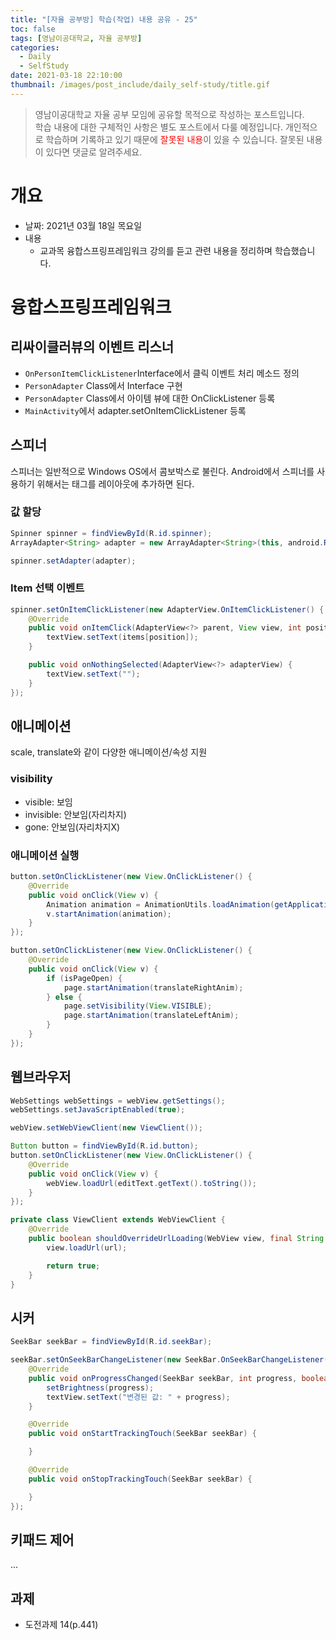 ```yaml
---
title: "[자율 공부방] 학습(작업) 내용 공유 - 25"
toc: false
tags: [영남이공대학교, 자율 공부방]
categories:
  - Daily
  - SelfStudy
date: 2021-03-18 22:10:00
thumbnail: /images/post_include/daily_self-study/title.gif
---
```

> 영남이공대학교 자율 공부 모임에 공유할 목적으로 작성하는 포스트입니다.  
> 학습 내용에 대한 구체적인 사항은 별도 포스트에서 다룰 예정입니다.
> 개인적으로 학습하며 기록하고 있기 때문에 <font color='red'>잘못된 내용</font>이 있을 수 있습니다. 잘못된 내용이 있다면 댓글로 알려주세요.  

# 개요
* 날짜: 2021년 03월 18일 목요일
* 내용
    * 교과목 융합스프링프레임워크 강의를 듣고 관련 내용을 정리하며 학습했습니다.

# 융합스프링프레임워크
## 리싸이클러뷰의 이벤트 리스너

* `OnPersonItemClickListener`Interface에서 클릭 이벤트 처리 메소드 정의
* `PersonAdapter` Class에서 Interface 구현
* `PersonAdapter` Class에서 아이템 뷰에 대한 OnClickListener 등록
* `MainActivity`에서 adapter.setOnItemClickListener 등록

## 스피너

스피너는 일반적으로 Windows OS에서 콤보박스로 불린다. Android에서 스피너를 사용하기 위해서는 <Spinner> 태그를 레이아웃에 추가하면 된다.

### 값 할당

```java
Spinner spinner = findViewById(R.id.spinner);
ArrayAdapter<String> adapter = new ArrayAdapter<String>(this, android.R.layout.simple_spinner_item, items);

spinner.setAdapter(adapter);
```

### Item 선택 이벤트

```java
spinner.setOnItemClickListener(new AdapterView.OnItemClickListener() {
    @Override
    public void onItemClick(AdapterView<?> parent, View view, int position, long id) {
        textView.setText(items[position]);
    }

    public void onNothingSelected(AdapterView<?> adapterView) {
        textView.setText("");
    }
});
```

## 애니메이션

scale, translate와 같이 다양한 애니메이션/속성 지원

### visibility

* visible: 보임
* invisible: 안보임(자리차지)
* gone: 안보임(자리차지X)

### 애니메이션 실행

```java
button.setOnClickListener(new View.OnClickListener() {
    @Override
    public void onClick(View v) {
        Animation animation = AnimationUtils.loadAnimation(getApplicationContext(), R.anim.scale);
        v.startAnimation(animation);
    }
});
```

```java
button.setOnClickListener(new View.OnClickListener() {
    @Override
    public void onClick(View v) {
        if (isPageOpen) {
            page.startAnimation(translateRightAnim);
        } else {
            page.setVisibility(View.VISIBLE);
            page.startAnimation(translateLeftAnim);
        }
    }
});
```

## 웹브라우저

```java
WebSettings webSettings = webView.getSettings();
webSettings.setJavaScriptEnabled(true);

webView.setWebViewClient(new ViewClient());

Button button = findViewById(R.id.button);
button.setOnClickListener(new View.OnClickListener() {
    @Override
    public void onClick(View v) {
        webView.loadUrl(editText.getText().toString());
    }
});
```

```java
private class ViewClient extends WebViewClient {
    @Override
    public boolean shouldOverrideUrlLoading(WebView view, final String url) {
        view.loadUrl(url);

        return true;
    }
}
```

## 시커

```java
SeekBar seekBar = findViewById(R.id.seekBar);

seekBar.setOnSeekBarChangeListener(new SeekBar.OnSeekBarChangeListener() {
    @Override
    public void onProgressChanged(SeekBar seekBar, int progress, boolean fromUser) {
        setBrightness(progress);
        textView.setText("변경된 값: " + progress);
    }

    @Override
    public void onStartTrackingTouch(SeekBar seekBar) {

    }

    @Override
    public void onStopTrackingTouch(SeekBar seekBar) {

    }
});
```

## 키패드 제어

...

## 과제
* 도전과제 14(p.441)
